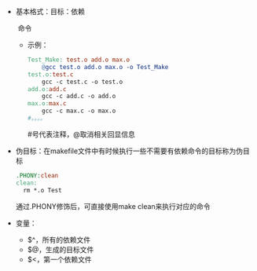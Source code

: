 - 基本格式：目标：依赖

  ​						命令

  - 示例：

    ```makefile
    Test_Make: test.o add.o max.o
    	@gcc test.o add.o max.o -o Test_Make
    test.o:test.c
    	gcc -c test.c -o test.o
    add.o:add.c
    	gcc -c add.c -o add.o
    max.o:max.c
    	gcc -c max.c -o max.o
    #。。。。
    ```

    #号代表注释，@取消相关回显信息

- 伪目标：在makefile文件中有时候执行一些不需要有依赖命令的目标称为伪目标

  ```makefile
  .PHONY:clean
  clean:
  	rm *.o Test
  ```

  通过.PHONY修饰后，可直接使用make clean来执行对应的命令

- 变量：

  - $^，所有的依赖文件
  - $@，生成的目标文件
  - $<，第一个依赖文件